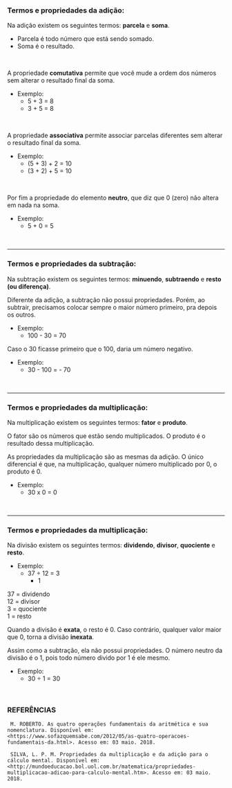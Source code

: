 ### Termos e propriedades da adição:

Na adição existem os seguintes termos: **parcela** e **soma**.

* Parcela é todo número que está sendo somado.
* Soma é o resultado.

<br>

 A propriedade **comutativa** permite que você mude a ordem dos números sem alterar o resultado final da soma.

* Exemplo: 
	* 5 + 3 = 8
	* 3 + 5 = 8

<br>

A propriedade **associativa** permite associar parcelas diferentes sem alterar o resultado final da soma.

* Exemplo: 
	* (5 + 3) + 2 = 10
	* (3 + 2) + 5 = 10

<br>

Por fim a propriedade do elemento **neutro**, que diz que 0 (zero) não altera em nada na soma.

* Exemplo: 
	* 5 + 0 = 5

<br>

___

### Termos e propriedades da subtração:

Na subtração existem os seguintes termos: **minuendo**, **subtraendo** e **resto (ou diferença)**.

Diferente da adição, a subtração não possui propriedades. Porém, ao subtrair, precisamos colocar sempre o maior número primeiro, pra depois os outros.

* Exemplo: 
	* 100 - 30 = 70

Caso o 30 ficasse primeiro que o 100, daria um número negativo.

* Exemplo: 
	* 30 - 100 = - 70

<br>

___

### Termos e propriedades da multiplicação:

Na multiplicação existem os seguintes termos: **fator** e **produto**.

O fator são os números que estão sendo multiplicados. O produto é o resultado dessa multiplicação.

As propriedades da multiplicação são as mesmas da adição. O único diferencial é que, na multiplicação, qualquer número multiplicado por 0, o produto é 0.

* Exemplo: 
	* 30 x 0 = 0

<br>

___

### Termos e propriedades da multiplicação:

Na divisão existem os seguintes termos: **dividendo**, **divisor**, **quociente** e **resto**.

* Exemplo: 
	* 37 ÷ 12 = 3
		* 1

37 = dividendo <br>
12 = divisor <br>
3 = quociente <br>
1 = resto

Quando a divisão é **exata**, o resto é 0. Caso contrário, qualquer valor maior que 0, torna a divisão **inexata**.

Assim como a subtração, ela não possui propriedades. O número neutro da divisão é o 1, pois todo número divido por 1 é ele mesmo.

* Exemplo: 
	* 30 ÷ 1 = 30

<br>

### REFERÊNCIAS

	 M. ROBERTO. As quatro operações fundamentais da aritmética e sua nomenclatura. Disponível em: <https://www.sofazquemsabe.com/2012/05/as-quatro-operacoes-fundamentais-da.html>. Acesso em: 03 maio. 2018.

	 SILVA, L. P. M. Propriedades da multiplicação e da adição para o cálculo mental. Disponível em: <http://mundoeducacao.bol.uol.com.br/matematica/propriedades-multiplicacao-adicao-para-calculo-mental.htm>. Acesso em: 03 maio. 2018.
